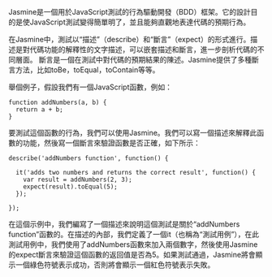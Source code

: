

Jasmine是一個用於JavaScript測試的行為驅動開發（BDD）框架。它的設計目的是使JavaScript測試變得簡單明了，並且能夠直觀地表達代碼的預期行為。

在Jasmine中，測試以“描述”（describe）和“斷言”（expect）的形式進行。描述是對代碼功能的解釋性的文字描述，可以嵌套描述和斷言，進一步剖析代碼的不同層面。 斷言是一個在測試中對代碼的預期結果的陳述。Jasmine提供了多種斷言方法，比如toBe，toEqual，toContain等等。

舉個例子，假設我們有一個JavaScript函數，例如：

```
function addNumbers(a, b) {
  return a + b;
}
```

要測試這個函數的行為，我們可以使用Jasmine。我們可以寫一個描述來解釋此函數的功能，然後寫一個斷言來驗證函數是否正確，如下所示：

```
describe('addNumbers function', function() {
  
  it('adds two numbers and returns the correct result', function() {
    var result = addNumbers(2, 3);
    expect(result).toEqual(5);
  });
  
});
```

在這個示例中，我們編寫了一個描述來說明這個測試是關於“addNumbers function”函數的。在描述的內部，我們定義了一個it（也稱為“測試用例”），在此測試用例中，我們使用了addNumbers函數來加入兩個數字，然後使用Jasmine的expect斷言來驗證這個函數的返回值是否為5。如果測試通過，Jasmine將會顯示一個綠色符號表示成功，否則將會顯示一個紅色符號表示失敗。